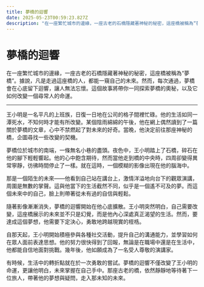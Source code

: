 ```yaml
---
title: 夢橋的迴響
date: 2025-05-23T00:59:23.827Z
description: "在一座繁忙城市的邊緣，一座古老的石橋隱藏著神秘的秘密，這座橋被稱為“夢橋”。據說，凡是走過這座橋的人，都能一窺自己的未來。然而，每次通過，夢橋會在心底留下迴響，讓人無法忘懷。這個故事將帶你一同探索夢橋的奧秘，以及它如何改變一個尋常人的命運。"
---
```


# 夢橋的迴響

在一座繁忙城市的邊緣，一座古老的石橋隱藏著神秘的秘密，這座橋被稱為“夢橋”。據說，凡是走過這座橋的人，都能一窺自己的未來。然而，每次通過，夢橋會在心底留下迴響，讓人無法忘懷。這個故事將帶你一同探索夢橋的奧秘，以及它如何改變一個尋常人的命運。

***

王小明是一名平凡的上班族，日復一日地在公司的格子間裡忙碌。他的生活如同一潭死水，不知何時才能有所改變。某個陰雨綿綿的午後，他在網上偶然讀到了一篇關於夢橋的文章，心中不禁燃起了對未來的好奇。當晚，他決定前往那座神秘的橋，企圖尋找一些改變的契機。

夢橋位於城市的南端，一條無名小巷的盡頭。夜色中，王小明踏上了石橋，碎石在他的腳下輕輕響起。他的心中飽含期待，然而當他走到橋的中央時，四周卻變得異常寧靜，彷彿時間停止了一樣。就在這時，一個模糊的影像出現在他的腦海中。

那是一個陌生的未來——他看到自己站在講台上，激情洋溢地向台下的觀眾演講，周圍是無數的掌聲。這與他當下的生活截然不同，似乎是一個遙不可及的夢。而這個未來中的自己，臉上則帶著從未有過的自信與輕鬆。

隨著影像漸漸消失，夢橋的迴響開始在他心底擴散。王小明突然明白，自己需要改變，這座橋展示的未來並不只是幻覺，而是他內心深處真正渴望的生活。然而，要達成這個夢想，他需要下定決心，勇敢地跨越現實的桎梏。

自那天起，王小明開始積極參與各種社交活動，提升自己的溝通能力，並學習如何在眾人面前表達思想。他的努力很快得到了回報，無論是在職場中還是在生活中，他都能自信地面對挑戰。幾年後，他如願成為了一名受人尊敬的演講家。

有時候，生活中的轉折點就在於一次勇敢的嘗試。夢橋的迴響不僅改變了王小明的命運，更讓他明白，未來掌握在自己手中。那座古老的橋，依然靜靜地等待著下一位旅人，帶著他的夢想與疑問，走入那未知的未來。
